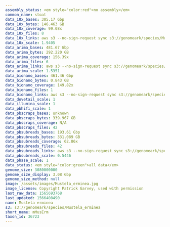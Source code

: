 ```yaml
---
assembly_status: <em style="color:red">no assembly</em>
common_name: stoat
data_10x_bases: 305.17 Gbp
data_10x_bytes: 146.463 GB
data_10x_coverage: 99.08x
data_10x_files: 8
data_10x_links: aws s3 --no-sign-request sync s3://genomeark/species/Mustela_erminea/mMusErm1/genomic_data/10x/ .<br>
data_10x_scale: 1.9405
data_arima_bases: 481.67 Gbp
data_arima_bytes: 292.220 GB
data_arima_coverage: 156.39x
data_arima_files: 6
data_arima_links: aws s3 --no-sign-request sync s3://genomeark/species/Mustela_erminea/mMusErm1/genomic_data/arima/ .<br>
data_arima_scale: 1.5351
data_bionano_bases: 461.46 Gbp
data_bionano_bytes: 0.843 GB
data_bionano_coverage: 149.82x
data_bionano_files: 1
data_bionano_links: aws s3 --no-sign-request sync s3://genomeark/species/Mustela_erminea/mMusErm1/genomic_data/bionano/ .<br>
data_dovetail_scale: 1
data_illumina_scale: 1
data_pbhifi_scale: 1
data_pbscraps_bases: unknown
data_pbscraps_bytes: 339.967 GB
data_pbscraps_coverage: N/A
data_pbscraps_files: 42
data_pbsubreads_bases: 193.61 Gbp
data_pbsubreads_bytes: 331.089 GB
data_pbsubreads_coverage: 62.86x
data_pbsubreads_files: 42
data_pbsubreads_links: aws s3 --no-sign-request sync s3://genomeark/species/Mustela_erminea/mMusErm1/genomic_data/pacbio/ . --exclude "*scraps.bam* --exclude "*ccs.bam*"<br>
data_pbsubreads_scale: 0.5446
data_phase_scale: 1
data_status: <em style="color:green">all data</em>
genome_size: 3080000000
genome_size_display: 3.08 Gbp
genome_size_method: null
image: /assets/images/Mustela_erminea.jpg
image_license: Copyright Patrick Garvey, used with permission
last_raw_data: 1565693768
last_updated: 1566408490
name: Mustela erminea
s3: s3://genomeark/species/Mustela_erminea
short_name: mMusErm
taxon_id: 36723
---
```

